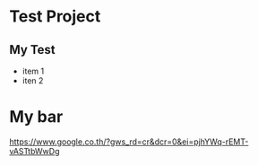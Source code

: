 # Test Project

## My Test
* item 1 
* iten 2

# My bar
https://www.google.co.th/?gws_rd=cr&dcr=0&ei=pjhYWq-rEMT-vASTtbWwDg
